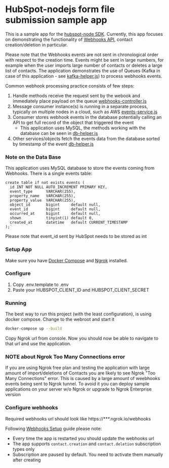 # HubSpot-nodejs form file submission sample app

This is a sample app for the [hubspot-node SDK](https://github.com/MadKudu/node-hubspot). 
Currently, this app focuses on demonstrating the functionality of [Webhooks API](https://developers.hubspot.com/docs/methods/webhooks/webhooks-overview), contact creation/deletion in particular.

Please note that the Webhooks events are not sent in chronological order with respect to the creation time. Events might be sent in large numbers, for example when the user imports large number of contacts or deletes a large list of contacts.
The application demonstrates the use of Queues (Kafka in case of this application - see [kafka-helper.js](https://github.com/HubSpot/integration-examples-nodejs/tree/master/webhooks-app/src/js/kafka-helper.js)) to process webhooks events.

Common webhook processing practice consists of few steps:
1. Handle methods receive the request sent by the webook and immediately place payload on the queue [webhooks-controller.js](https://github.com/HubSpot/integration-examples-nodejs/tree/master/webhooks-app/src/js/webhooks-controller.js)
2. Message consumer instance(s) is running in a separate process, typically on multiple nodes in a cloud, such as AWS [events-service.js](https://github.com/HubSpot/integration-examples-nodejs/tree/master/webhooks-app/src/js/events-service.js)
3. Consumer stores webhook events in the database potentially calling an API to get full record of the object that triggered the event
   - This application uses MySQL, the methods working with the database can be seen in [db-helper.js](https://github.com/HubSpot/integration-examples-nodejs/tree/master/webhooks-app/src/js/db-helper.js)
4. Other services/objects fetch the events data from the database sorted by timestamp of the event [db-helper.js](https://github.com/HubSpot/integration-examples-nodejs/tree/master/webhooks-app/src/js/db-helper.js#L41)


### Note on the Data Base
This application uses MySQL database to store the events coming from Webhooks. There is a single events table:
```
create table if not exists events (
  id INT NOT NULL AUTO_INCREMENT PRIMARY KEY,
  event_type      VARCHAR(255),
  property_name   VARCHAR(255),
  property_value  VARCHAR(255),
  object_id       bigint     default null,
  event_id        bigint     default null,
  occurred_at     bigint     default null,
  shown           tinyint(1) default 0,
  created_at      datetime   default CURRENT_TIMESTAMP
);`
```
Please note that event_id sent by HubSpot needs to be stored as int

### Setup App

Make sure you have [Docker Compose](https://docs.docker.com/compose/) and [Ngrok](https://ngrok.com/) installed.

### Configure

1. Copy .env.template to .env
2. Paste your HUBSPOT_CLIENT_ID and HUBSPOT_CLIENT_SECRET

### Running

The best way to run this project (with the least configuration), is using docker compose.  Change to the webroot and start it

```bash
docker-compose up --build
```

Copy Ngrok url from console. Now you should now be able to navigate to that url and use the application.

### NOTE about Ngrok Too Many Connections error

If you are using Ngrok free plan and testing the application with large amount of import/deletions of Contacts you are likely to see Ngrok "Too Many Connections" error.
This is caused by a large amount of weebhooks events being sent to Ngrok tunnel. To avoid it you can deploy sample applications on your server w/o Ngrok or upgrade to Ngrok Enterprise version

### Configure webhooks

Required webhooks url should look like https://***.ngrok.io/webhooks

Following [Webhooks Setup](https://developers.hubspot.com/docs/methods/webhooks/webhooks-overview) guide please note:
- Every time the app is restarted you should update the webhooks url
- The app supports `contact.creation` and `contact.deletion` subscription types only
- Subscription are paused by default. You need to activate them manually after creating
